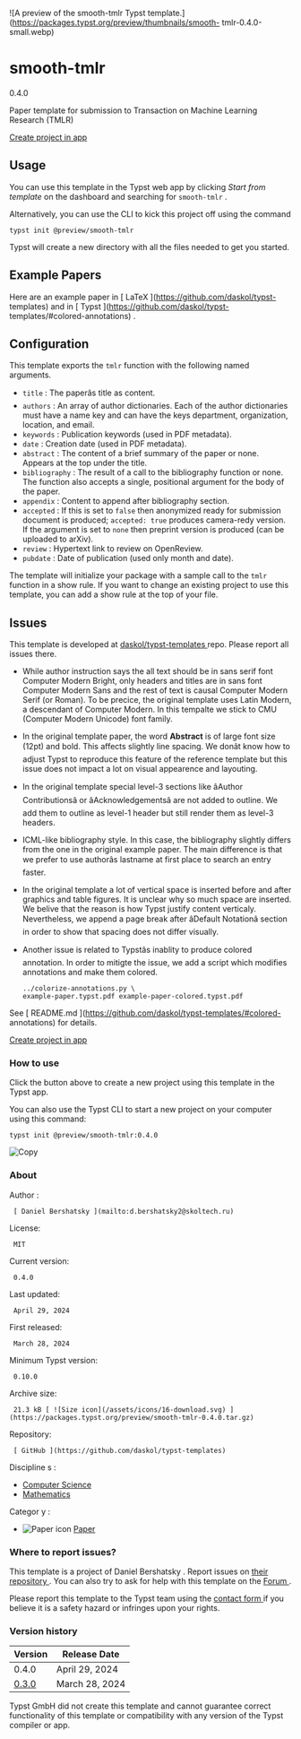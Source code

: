 ![A preview of the smooth-tmlr Typst
template.](https://packages.typst.org/preview/thumbnails/smooth-
tmlr-0.4.0-small.webp)

#  smooth-tmlr

0.4.0

Paper template for submission to Transaction on Machine Learning Research
(TMLR)

[ Create project in app ](/app?template=smooth-tmlr&version=0.4.0)

##  Usage

You can use this template in the Typst web app by clicking _Start from
template_ on the dashboard and searching for ` smooth-tmlr ` .

Alternatively, you can use the CLI to kick this project off using the command

    
    
    typst init @preview/smooth-tmlr
    

Typst will create a new directory with all the files needed to get you
started.

##  Example Papers

Here are an example paper in [ LaTeX ](https://github.com/daskol/typst-
templates) and in [ Typst ](https://github.com/daskol/typst-
templates/#colored-annotations) .

##  Configuration

This template exports the ` tmlr ` function with the following named
arguments.

  * ` title ` : The paperâs title as content. 
  * ` authors ` : An array of author dictionaries. Each of the author dictionaries must have a name key and can have the keys department, organization, location, and email. 
  * ` keywords ` : Publication keywords (used in PDF metadata). 
  * ` date ` : Creation date (used in PDF metadata). 
  * ` abstract ` : The content of a brief summary of the paper or none. Appears at the top under the title. 
  * ` bibliography ` : The result of a call to the bibliography function or none. The function also accepts a single, positional argument for the body of the paper. 
  * ` appendix ` : Content to append after bibliography section. 
  * ` accepted ` : If this is set to ` false ` then anonymized ready for submission document is produced; ` accepted: true ` produces camera-redy version. If the argument is set to ` none ` then preprint version is produced (can be uploaded to arXiv). 
  * ` review ` : Hypertext link to review on OpenReview. 
  * ` pubdate ` : Date of publication (used only month and date). 

The template will initialize your package with a sample call to the ` tmlr `
function in a show rule. If you want to change an existing project to use this
template, you can add a show rule at the top of your file.

##  Issues

This template is developed at [ daskol/typst-templates
](https://github.com/daskol/typst-templates) repo. Please report all issues
there.

  * While author instruction says the all text should be in sans serif font Computer Modern Bright, only headers and titles are in sans font Computer Modern Sans and the rest of text is causal Computer Modern Serif (or Roman). To be precice, the original template uses Latin Modern, a descendant of Computer Modern. In this tempalte we stick to CMU (Computer Modern Unicode) font family. 

  * In the original template paper, the word **Abstract** is of large font size (12pt) and bold. This affects slightly line spacing. We donât know how to adjust Typst to reproduce this feature of the reference template but this issue does not impact a lot on visual appearence and layouting. 

  * In the original template special level-3 sections like âAuthor Contributionsâ or âAcknowledgementsâ are not added to outline. We add them to outline as level-1 header but still render them as level-3 headers. 

  * ICML-like bibliography style. In this case, the bibliography slightly differs from the one in the original example paper. The main difference is that we prefer to use authorâs lastname at first place to search an entry faster. 

  * In the original template a lot of vertical space is inserted before and after graphics and table figures. It is unclear why so much space are inserted. We belive that the reason is how Typst justify content verticaly. Nevertheless, we append a page break after âDefault Notationâ section in order to show that spacing does not differ visually. 

  * Another issue is related to Typstâs inablity to produce colored annotation. In order to mitigte the issue, we add a script which modifies annotations and make them colored. 
    
        ../colorize-annotations.py \
        example-paper.typst.pdf example-paper-colored.typst.pdf
    

See [ README.md ](https://github.com/daskol/typst-templates/#colored-
annotations) for details.

[ Create project in app ](/app?template=smooth-tmlr&version=0.4.0)

###  How to use

Click the button above to create a new project using this template in the
Typst app.

You can also use the Typst CLI to start a new project on your computer using
this command:

    
    
    typst init @preview/smooth-tmlr:0.4.0

![Copy](/assets/icons/16-copy.svg)

###  About

Author  :

     [ Daniel Bershatsky ](mailto:d.bershatsky2@skoltech.ru)
License:

     MIT 
Current version:

     0.4.0 
Last updated:

     April 29, 2024 
First released:

     March 28, 2024 
Minimum Typst version:

     0.10.0 
Archive size:

     21.3 kB [ ![Size icon](/assets/icons/16-download.svg) ](https://packages.typst.org/preview/smooth-tmlr-0.4.0.tar.gz)
Repository:

     [ GitHub ](https://github.com/daskol/typst-templates)
Discipline  s  :

    

  * [ Computer Science ](https://typst.app/universe/search/?discipline=computer-science)
  * [ Mathematics ](https://typst.app/universe/search/?discipline=mathematics)

Categor  y  :

    

  * ![Paper icon](/assets/icons/16-atom.svg) [ Paper ](https://typst.app/universe/search/?category=paper)

###  Where to report issues?

This  template  is a project of  Daniel Bershatsky  .  Report issues on  [
their repository ](https://github.com/daskol/typst-templates) .  You can also
try to ask for help with this  template  on the  [ Forum
](https://forum.typst.app) .

Please report this  template  to the Typst team using the  [ contact form
](https://typst.app/contact) if you believe it is a safety hazard or infringes
upon your rights.

###  Version history

Version  |  Release Date   
---|---  
0.4.0  |  April 29, 2024   
[ 0.3.0 ](https://typst.app/universe/package/smooth-tmlr/0.3.0/) |  March 28, 2024   
  
Typst GmbH did not create this  template  and cannot guarantee correct
functionality of this  template  or compatibility with any version of the
Typst compiler or app.

